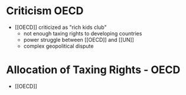 # Criticism OECD
- [[OECD]] criticized as "rich kids club"
	- not enough taxing rights to developing countries
	- power struggle between [[OECD]] and [[UN]]
	- complex geopolitical dispute
# Allocation of Taxing Rights - OECD
- [[OECD]]